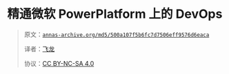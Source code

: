 # 精通微软 PowerPlatform 上的 DevOps

> 原文：[`annas-archive.org/md5/500a107f5b6fc7d7506eff9576d6eaca`](https://annas-archive.org/md5/500a107f5b6fc7d7506eff9576d6eaca)
> 
> 译者：[飞龙](https://github.com/wizardforcel)
> 
> 协议：[CC BY-NC-SA 4.0](http://creativecommons.org/licenses/by-nc-sa/4.0/)